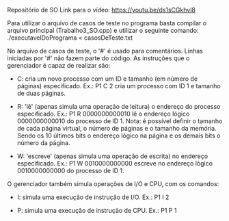 Repositório de SO
Link para o vídeo: https://youtu.be/ds1sCGkhvl8


Para utilizar o arquivo de casos de teste no programa basta compilar o arquivo principal (Trabalho3_SO.cpp)
e utilizar o seguinte comando:
./executavelDoPrograma < casosDeTeste.txt


No arquivo de casos de teste, o '#' é usado para comentários. Linhas iniciadas por '#' não fazem parte do código.
As instruções que o gerenciador é capaz de realizar são:
- C: cria um novo processo com um ID e tamanho (em número de páginas) especificado.
	Ex.: P1 C 2 cria um processo com ID 1 e tamanho de duas páginas.

- R: 'lê' (apenas simula uma operação de leitura) o endereço do processo especificado.
	Ex.: P1 R 0000000000010 lê o endereço lógico 0000000000010 do processo de ID 1.
	Nota: é possível definir o tamanho de cada página virtual, o número de páginas e o tamanho da memória.
	Sendo os 10 últimos bits o endereço lógico na página e os demais bits o número da página.

- W: 'escreve' (apenas simula uma operação de escrita) no endereço especificado.
	Ex.: P1 W 0010000000000 escreve no endereço lógico 0010000000000 do processo de ID 1.

O gerenciador também simula operações de I/O e CPU, com os comandos:
- I: simula uma execução de instrução de I/O.
	Ex.: P1 I 2

- P: simula uma execução de instrução de CPU.
	Ex.: P1 P 1